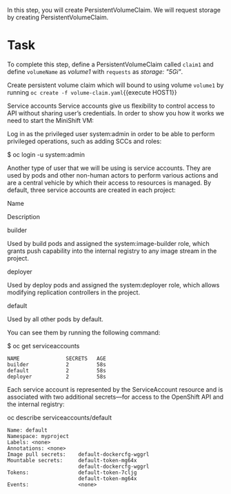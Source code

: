 In this step, you will create PersistentVolumeClaim. We will request storage by creating PersistentVolumeClaim.

# Task
To complete this step, define a PersistentVolumeClaim called `claim1` and define `volumeName` as _volume1_ with `requests` as _storage: "5Gi"_.

Create persistent volume claim which will bound to using volume `volume1` by running `oc create -f volume-claim.yaml`{{execute HOST1}}



Service accounts
Service accounts give us flexibility to control access to API without sharing user’s credentials. In order to show you how it works we need to start the MiniShift VM:

Log in as the privileged user system:admin in order to be able to perform privileged operations, such as adding SCCs and roles:

$ oc login -u system:admin


Another type of user that we will be using is service accounts. They are used by pods and other non-human actors to perform various actions and are a central vehicle by which their access to resources is managed. By default, three service accounts are created in each project:

Name

Description

builder

Used by build pods and assigned the system:image-builder role, which grants push capability into the internal registry to any image stream in the project.

deployer

Used by deploy pods and assigned the system:deployer role, which allows modifying replication controllers in the project.

default

Used by all other pods by default.

 

You can see them by running the following command:


$ oc get serviceaccounts

```
NAME               SECRETS   AGE
builder            2         58s
default            2         58s
deployer           2         58s
```

Each service account is represented by the ServiceAccount resource and is associated with two additional secrets—for access to the OpenShift API and the internal registry:

oc describe serviceaccounts/default

```
Name: default
Namespace: myproject
Labels: <none>
Annotations: <none>
Image pull secrets:    default-dockercfg-wggrl
Mountable secrets:     default-token-mg64x
                       default-dockercfg-wggrl
Tokens:                default-token-7cljg
                       default-token-mg64x
Events:                <none>
```